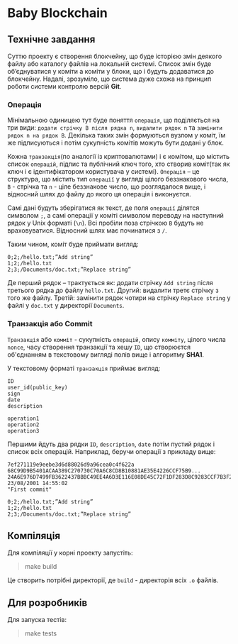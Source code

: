 # Baby Blockchain 

## Технічне завдання

Суттю проекту є створення блокчейну, що буде історією змін деякого файлу або
каталогу файлів на локальній системі. Список змін буде об’єднуватися у коміти а
коміти у блоки, що і будуть додаватися до блокчейну. Надалі, зрозуміло, що
система дуже схожа на принцип роботи системи контролю версій **Git**.

### Операція

Мінімальною одиницею тут буде поняття `операція`, що поділяється на три види:
`додати стрічку B після рядка n`, `видалити рядок n` та `замінити рядок n на
рядок B`. Декілька таких змін формуються вузлом у коміт, їм же підписуються і
потім сукупність комітів можуть бути додані у блок.

Кожна `транзакція`(по аналогії із криптовалютами) і є комітом, що містить список
`операцій`, підпис та публічний ключ того, хто створив коміт(так як ключ і є
ідентифікатором користувача у системі). `Операція` – це структура, що містить тип
`операції` у вигляді цілого беззнакового числа, `B` - стрічка та `n` - ціле
беззнакове число, що розглядалося вище, і відносний шлях до файлу до якого ця
операція і виконуєтся.

Самі дані будуть зберігатися як текст, де поля `операції` ділятся символом `;`, а
самі операції у коміті символом переводу на наступний рядок у Unix форматі (`\n`).
Всі пробіли поза стрічкою `B` будуть не враховуватися. Відносний шлях має
починатися з `/`.

Таким  чином, коміт буде приймати вигляд:
```text
0;2;/hello.txt;”Add string”
1;2;/hello.txt
2;3;/Documents/doc.txt;”Replace string”
```
 
Де перший рядок – трактується як: додати  стрічку `Add string` після третього
рядка до файлу `hello.txt`. Другий: видалити третє стрічку з того же файлу.
Третій: замінити рядок чотири на стрічку `Replace string` у файлі у `doc.txt`
у директорії `Documents`.

### Транзакція або Commit

`Транзакція` або `комміт` - сукупність `операцій`, опису `комміту`, цілого
числа `nonce`, часу створення транзакції та хешу `ID`, що створюєтся об'єднанням
в текстовому вигляді полів вище і алгоритму **SHA1**.

У текстовому форматі `транзакція` приймає вигляд:

``` text
ID
user_id(public_key)
sign
date
description

operation1
operation2
operation3
```

Першими йдуть два рядки `ID`, `description`, `date` потім пустий рядок і список
всіх операцій. Наприклад, беручи операції з прикладy вище:

``` text
7ef271119e9eebe3d6d88026d9a96cea0c4f622a
68C99D9B5401ACAA389C270730C70A6C8CD8B10881AE35E4226CCF75B9...
24A6E976D7499FB3622437BBBC49EE4A6D3E116E08DE45C72F1DF283D8C9283CCF7B3F25367CA82B
23/08/2001 14:55:02
"First commit"

0;2;/hello.txt;”Add string”
1;2;/hello.txt
2;3;/Documents/doc.txt;”Replace string”
```


## Компіляція

Для компіляції у корні проекту запустіть:
> make build

Це створить потрібні директорії, де `build` - директорія всіх `.o` файлів.


## Для розробників 

Для запуска тестів:
> make tests
